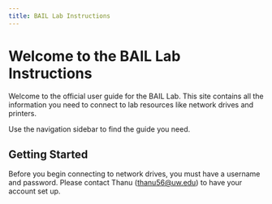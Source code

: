 ```yaml
---
title: BAIL Lab Instructions
---
```


# Welcome to the BAIL Lab Instructions

Welcome to the official user guide for the BAIL Lab. This site contains all the information you need to connect to lab resources like network drives and printers.

Use the navigation sidebar to find the guide you need.

## Getting Started

Before you begin connecting to network drives, you must have a username and password. Please contact Thanu (thanu56@uw.edu) to have your account set up.
